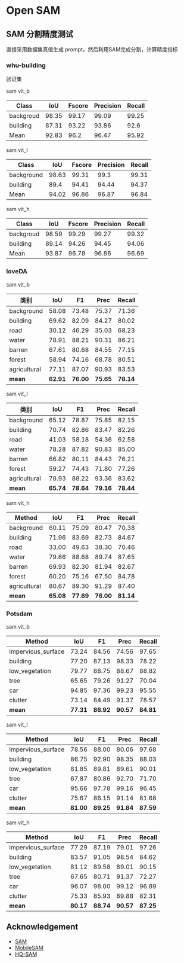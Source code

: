 # Open SAM


## SAM 分割精度测试

直接采用数据集真值生成 prompt，然后利用SAM完成分割，计算精度指标

### whu-building 

验证集

sam vit_b

| Class     | IoU   | Fscore | Precision | Recall |
| --------- | ----- | ------ | --------- | ------ |
| backgroud | 98.35 | 99.17  | 99.09     | 99.25  |
| building  | 87.31 | 93.22  | 93.86     | 92.6   |
| Mean      | 92.83 | 96.2   | 96.47     | 95.92  |

sam vit_l

| Class      | IoU   | Fscore | Precision | Recall |
| ---------- | ----- | ------ | --------- | ------ |
| background | 98.63 | 99.31  | 99.3      | 99.31  |
| building   | 89.4  | 94.41  | 94.44     | 94.37  |
| Mean       | 94.02 | 96.86  | 96.87     | 96.84  |

sam vit_h


| Class     | IoU   | Fscore | Precision | Recall |
| --------- | ----- | ------ | --------- | ------ |
| backgroud | 98.59 | 99.29  | 99.27     | 99.32  |
| building  | 89.14 | 94.26  | 94.45     | 94.06  |
| Mean      | 93.87 | 96.78  | 96.86     | 96.69  |



### loveDA

sam vit_b

| 类别         | IoU       | F1        | Prec      | Recall    |
| ------------ | --------- | --------- | --------- | --------- |
| background   | 58.08     | 73.48     | 75.37     | 71.36     |
| building     | 69.62     | 82.09     | 84.27     | 80.02     |
| road         | 30.12     | 46.29     | 35.03     | 68.23     |
| water        | 78.91     | 88.21     | 90.31     | 86.21     |
| barren       | 67.61     | 80.68     | 84.55     | 77.15     |
| forest       | 58.94     | 74.16     | 68.78     | 80.51     |
| agricultural | 77.11     | 87.07     | 90.93     | 83.53     |
| **mean**     | **62.91** | **76.00** | **75.65** | **78.14** |

sam vit_l

| 类别         | IoU       | F1        | Prec      | Recall    |
| ------------ | --------- | --------- | --------- | --------- |
| background   | 65.12     | 78.87     | 75.85     | 82.15     |
| building     | 70.74     | 82.86     | 83.47     | 82.26     |
| road         | 41.03     | 58.18     | 54.36     | 62.58     |
| water        | 78.28     | 87.82     | 90.83     | 85.00     |
| barren       | 66.82     | 80.11     | 84.43     | 76.21     |
| forest       | 59.27     | 74.43     | 71.80     | 77.26     |
| agricultural | 78.93     | 88.22     | 93.36     | 83.62     |
| **mean**     | **65.74** | **78.64** | **79.16** | **78.44** |


sam vit_h

| Method       | IoU       | F1        | Prec      | Recall    |
| ------------ | --------- | --------- | --------- | --------- |
| background   | 60.11     | 75.09     | 80.47     | 70.38     |
| building     | 71.96     | 83.69     | 82.73     | 84.67     |
| road         | 33.00     | 49.63     | 38.30     | 70.46     |
| water        | 79.66     | 88.68     | 89.74     | 87.65     |
| barren       | 69.93     | 82.30     | 81.94     | 82.67     |
| forest       | 60.20     | 75.16     | 67.50     | 84.78     |
| agricultural | 80.67     | 89.30     | 91.29     | 87.40     |
| **mean**     | **65.08** | **77.69** | **76.00** | **81.14** |


### Potsdam

sam vit_b

| Method             | IoU       | F1        | Prec      | Recall    |
| ------------------ | --------- | --------- | --------- | --------- |
| impervious_surface | 73.24     | 84.56     | 74.56     | 97.65     |
| building           | 77.20     | 87.13     | 98.33     | 78.22     |
| low_vegetation     | 79.77     | 88.75     | 88.67     | 88.82     |
| tree               | 65.65     | 79.26     | 91.27     | 70.04     |
| car                | 94.85     | 97.36     | 99.23     | 95.55     |
| clutter            | 73.14     | 84.49     | 91.37     | 78.57     |
| **mean**           | **77.31** | **86.92** | **90.57** | **84.81** |

sam vit_l

| Method             | IoU       | F1        | Prec      | Recall    |
| ------------------ | --------- | --------- | --------- | --------- |
| impervious_surface | 78.56     | 88.00     | 80.06     | 97.68     |
| building           | 86.75     | 92.90     | 98.35     | 88.03     |
| low_vegetation     | 81.85     | 89.81     | 89.61     | 90.01     |
| tree               | 67.87     | 80.86     | 92.70     | 71.70     |
| car                | 95.66     | 97.78     | 99.16     | 96.45     |
| clutter            | 75.67     | 86.15     | 91.14     | 81.68     |
| **mean**           | **81.00** | **89.25** | **91.84** | **87.59** |

sam vit_h

| Method             | IoU       | F1        | Prec      | Recall    |
| ------------------ | --------- | --------- | --------- | --------- |
| impervious_surface | 77.29     | 87.19     | 79.01     | 97.26     |
| building           | 83.57     | 91.05     | 98.54     | 84.62     |
| low_vegetation     | 81.12     | 89.58     | 89.01     | 90.15     |
| tree               | 67.65     | 80.71     | 91.37     | 72.27     |
| car                | 96.07     | 98.00     | 99.12     | 96.89     |
| clutter            | 75.33     | 85.93     | 89.88     | 82.31     |
| **mean**           | **80.17** | **88.74** | **90.57** | **87.25** |



## Acknowledgement

- [SAM](https://github.com/facebookresearch/segment-anything)
- [MobileSAM](https://github.com/ChaoningZhang/MobileSAM)
- [HQ-SAM](https://github.com/SysCV/sam-hq/tree/main)
